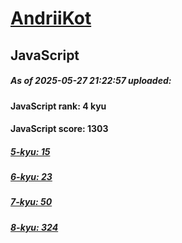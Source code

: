 # [AndriiKot](https://www.codewars.com/users/AndriiKot) 

## JavaScript

##### As of 2025-05-27 21:22:57 uploaded:

#### JavaScript rank: 4 kyu

#### JavaScript score: 1303

##### [5-kyu: 15](https://github.com/AndriiKot/JavaScript__CodeWars/tree/main/kyu-5)

##### [6-kyu: 23](https://github.com/AndriiKot/JavaScript__CodeWars/tree/main/kyu-6)

##### [7-kyu: 50](https://github.com/AndriiKot/JavaScript__CodeWars/tree/main/kyu-7)

##### [8-kyu: 324](https://github.com/AndriiKot/JavaScript__CodeWars/tree/main/kyu-8)

